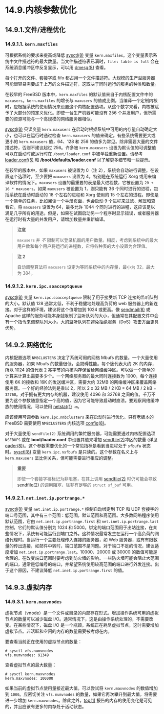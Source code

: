 # 14.9.内核参数优化

## 14.9.1.文件/进程优化

### 14.9.1.1. `kern.maxfiles`

可根据系统的要求来提高或降低 [sysctl(8)](https://www.freebsd.org/cgi/man.cgi?query=sysctl&sektion=8&format=html) 变量 `kern.maxfiles`。这个变量表示系统中文件描述符的最大数量。当文件描述符表已满时，`file: table is full` 会在系统消息缓冲区中反复显示，可以用 [dmesg(8)](https://www.freebsd.org/cgi/man.cgi?query=dmesg&sektion=8&format=html) 查看。

每个打开的文件、套接字或 fifo 都占用一个文件描述符。大规模的生产型服务器可能很容易需要成千上万的文件描述符，这取决于同时运行的服务的种类和数量。

在较早的 FreeBSD 版本中，`kern.maxfiles` 的默认值来自于内核配置文件中的 `maxusers`。`kern.maxfiles` 的增长与 `maxusers` 的值成比例。当编译一个定制内核时，应根据系统的使用情况来设置这个内核配置选项。从这个数字来看，内核被赋予了大部分的预定义优化。即使一台生产机器可能没有 256 个并发用户，但所需要的资源可能与一个高规模的网络服务器相似。

[sysctl(8)](https://www.freebsd.org/cgi/man.cgi?query=sysctl&sektion=8&format=html) 只读变量 `kern.maxusers` 在启动时根据系统中可用的内存量自动确定大小，也可以在运行时通过检查 `kern.maxusers` 的值来确定。有些系统需要更大或更小的 `kern.maxusers` 值，64、128 和 256 的值多为常见。除非需要大量的文件描述符，否则不建议超过 256。许多被 `kern.maxusers` 设置为默认值的可调整值可以在启动时或运行时在 `/boot/loader.conf` 中被单独重新设置。请参考 [loader.conf(5)](https://www.freebsd.org/cgi/man.cgi?query=loader.conf&sektion=5&format=html) 和 **/boot/defaults/loader.conf** 以了解更多细节和一些提示。

在较早的版本中，如果 `maxusers` 被设置为 0（注 2），系统会自动进行调整。在设置这个选项时，至少要把 `maxusers` 设置为 4，特别是在系统运行 Xorg 或用来编译软件的情况下。`maxusers` 设置的最重要的表是最大进程数，它被设置为 `20 + 16 * maxusers`。如果 `maxusers` 被设置为 1，则只能有 36 个同时进行的进程，包括系统在启动时启动的 18 个左右的进程和 Xorg 使用的 15 个左右的进程。即使是一个简单的任务，比如阅读一个手册页面，也会启动 9 个进程来过滤、解压和查看它。将 `maxusers` 设置为 64，最多允许 1044 个同时进行的进程，这应该足以满足几乎所有的用途。但是，如果在试图启动另一个程序时显示错误，或者服务器在运行时有大量的并发用户，请增加数量并重新编译。

> **注意**
>
> `maxusers` 并 _不_ 限制可以登录机器的用户数量。相反，考虑到系统中的最大用户数和每个用户将运行的进程数，它将各种表的大小设置为合理值。

> **注 2**
>
> 自动调整算法将 `maxusers` 设定为等同系统中的内存量，最小为 32，最大为 384。

### 14.9.1.2. `kern.ipc.soacceptqueue`

[sysctl(8)](https://www.freebsd.org/cgi/man.cgi?query=sysctl&sektion=8&format=html) 变量 `kern.ipc.soacceptqueue` 限制了用于接受新 TCP 连接的监听队列的大小。默认值 128 通常太低，不利于稳健地处理高负荷的 web 服务器上的新连接。对于这样的环境，建议将这个值增加到 1024 或更高。像 [sendmail(8)](https://www.freebsd.org/cgi/man.cgi?query=sendmail&sektion=8&format=html) 或 Apache 这样的服务可能本身就限制了监听队列的大小，但通常在其配置文件中会有一个指令来调整队列大小。大的监听队列在避免拒绝服务（DoS）攻击方面更具优势。

## 14.9.2.网络优化

内核配置选项 `NMBCLUSTERS` 决定了系统可用的网络 Mbufs 的数量。一个大量使用的服务器，如果 Mbufs 的数量很低，会妨碍性能。每个簇代表大约 2K 的内存，所以 1024 的值代表 2 兆字节的内核内存保留给网络缓冲区。可以做一个简单的计算来计算出需要多少个。一个网络服务器的最大同时连接数为 1000，每个连接使用 6K 的接收和 16K 的发送缓冲区，需要大约 32MB 的网络缓冲区来覆盖网络服务器。一个好的经验法则是乘以 2，所以 2 x 32 MB / 2 KB = 64 MB / 2 kB = `32768`。对于拥有更大内存的机器，建议使用 4096 和 32768 之间的值。千万不要为这个参数随意指定一个高的值，因为它可能导致启动时崩溃。要观察网络缓冲族的使用情况，可以使用 [netstat(1)](https://www.freebsd.org/cgi/man.cgi?query=netstat&sektion=1&format=html) `-m`。

应该使用可调参数 `kern.ipc.nmbclusters` 来在启动时进行优化。只有老版本的 FreeBSD 需要使用 `NMBCLUSTERS` 内核选项 [config(8)](https://www.freebsd.org/cgi/man.cgi?query=config&sektion=8&format=html)。

对于大量使用 `sendfile(2)` 系统调用的繁忙服务器，可能需要通过内核配置选项 `NSFBUFS` 或在 **boot/loader.conf** 中设置其值来增加 [sendfile(2)](https://www.freebsd.org/cgi/man.cgi?query=sendfile&sektion=2&format=html)冲区的数量 (详见 [oader(8)](https://www.freebsd.org/cgi/man.cgi?query=loader&sektion=8&format=html))。这个参数需要优化的一个常见指标是看到当进程处于 `sfbufa` 状态时。[sysctl(8)](https://www.freebsd.org/cgi/man.cgi?query=sysctl&sektion=8&format=html) 变量 `kern.ipc.nsfbufs` 是只读的。这个参数在名义上与 `kern.maxusers` 呈比例关系，但可能需要进行相应的调整。

> **重要**
>
> 即使一个套接字被标记为非阻塞，在其上调用 [sendfile(2)](https://www.freebsd.org/cgi/man.cgi?query=sendfile&sektion=2&format=html) 时仍可能会导致 [sendfile(2)](https://www.freebsd.org/cgi/man.cgi?query=sendfile&sektion=2&format=html) 的调用阻塞，除非有足够的 `struct sf_buf` 可用。

### 14.9.2.1. `net.inet.ip.portrange.*`

[sysctl(8)](https://www.freebsd.org/cgi/man.cgi?query=sysctl&sektion=8&format=html) 变量 `net.inet.ip.portrange.*` 控制自动绑定到 TCP 和 UDP 套接字的端口号范围，其中有三个范围：低范围，默认范围和高范围。大多数网络程序使用默认范围，它由 `net.inet.ip.portrange.first` 和 `net.inet.ip.portrange.last` 控制，它们的默认值分别为 1024 和 5000。绑定的端口范围用于出站连接，在某些情况下，系统有可能运行到端口之外。这种情况最常发生在运行一个高负荷的网络代理时。当运行一个主要处理传入连接的服务器，如 Web 服务器，或有有限数量的传出连接，如邮件中转时，端口范围不是问题。对于端口不足的情况，建议适度增加 `net.inet.ip.portrange.last`。10000、20000 或 30000 的数值可能是合理的。在改变端口范围时要考虑到防火墙的影响。一些防火墙可能会阻止大范围的端口，通常是低编号的端口，并希望系统使用较高范围的端口进行外发连接。出于这个原因，不建议降低 `net.inet.ip.portrange.first` 的值。

## 14.9.3.虚拟内存

### 14.9.3.1. `kern.maxvnodes`

虚拟节点（vnode）是一个文件或目录的内部存在形式。增加操作系统可用的虚拟节点的数量可以减少磁盘 I/O。通常情况下，这是由操作系统处理的，不需要改变。在某些情况下，磁盘 I/O 是一个瓶颈，系统正在耗尽虚拟节点，这时需要增加虚拟节点。非活跃和空闲的内存的数量需要被考虑在内。

要查看当前正在使用的虚拟节点的数量：

```shell-sessionl
# sysctl vfs.numvnodes
vfs.numvnodes: 91349
```

查看虚拟节点的最大数量：

```shell-sessionl
# sysctl kern.maxvnodes
kern.maxvnodes: 100000
```

如果当前的虚拟节点使用量接近最大值，可以尝试将 `kern.maxvnodes` 的数值增加到 `1000`。应密切关注 `vfs.numvnodes` 的数量，如果它再次攀升到最大值，将需要进一步增加 `kern.maxvnodes`。除此之外，[top(1)](https://www.freebsd.org/cgi/man.cgi?query=top&sektion=1&format=html) 报告的内存的使用变化是可见的，并且应该有更多的内存处于活动状态。
